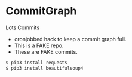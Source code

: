 # CommitGraph
Lots Commits

- cronjobbed hack to keep a commit graph full. 
- This is a FAKE repo. 
- These are FAKE commits. 

```sh
$ pip3 install requests
$ pip3 install beautifulsoup4
```